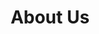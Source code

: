 ---
layout: bootstrap
title: About Us
description: About the Creators 
permalink: /aboutus
Author: Pradyun
---
